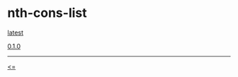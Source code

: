 # nth-cons-list

[latest](0.1.0/nth_cons_list)

[0.1.0](0.1.0/nth_cons_list)

----------------

[<=](..)
